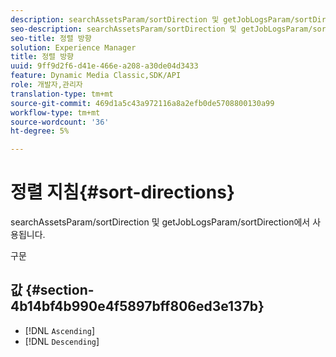 ```yaml
---
description: searchAssetsParam/sortDirection 및 getJobLogsParam/sortDirection에서 사용됩니다.
seo-description: searchAssetsParam/sortDirection 및 getJobLogsParam/sortDirection에서 사용됩니다.
seo-title: 정렬 방향
solution: Experience Manager
title: 정렬 방향
uuid: 9ff9d2f6-d41e-466e-a208-a30de04d3433
feature: Dynamic Media Classic,SDK/API
role: 개발자,관리자
translation-type: tm+mt
source-git-commit: 469d1a5c43a972116a8a2efb0de5708800130a99
workflow-type: tm+mt
source-wordcount: '36'
ht-degree: 5%

---
```



# 정렬 지침{#sort-directions}

searchAssetsParam/sortDirection 및 getJobLogsParam/sortDirection에서 사용됩니다.

구문

## 값 {#section-4b14bf4b990e4f5897bff806ed3e137b}

* [!DNL `Ascending`]
* [!DNL `Descending`]

